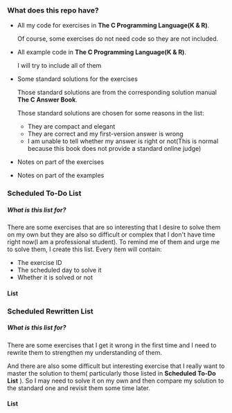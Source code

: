 ### What does this repo have?

- All my code for exercises in **The C Programming Language(K & R)**. 

  Of course, some exercises do not need code so they are not included.

- All example code in **The C Programming Language(K & R)**.

  I will try to include all of them

- Some standard solutions for the exercises

  Those standard solutions are from the corresponding solution manual **The C Answer Book**.

  Those standard solutions are chosen for some reasons in the list:

  - They are compact and elegant
  - They are correct and my first-version answer is wrong
  - I am unable to tell whether my answer is right or not(This is normal because this book does not provide a standard online judge)

- Notes on part of the exercises

- Notes on part of the examples

### Scheduled To-Do List

##### What is this list for?

There are some exercises that are so interesting that I desire to solve them on my own but they are also so difficult or complex that I don't have time right now(I am a professional student). To remind me of them and urge me to solve them, I create this list. Every item will contain:

- The exercise ID
- The scheduled day to solve it
- Whether it is solved or not

#### List



### Scheduled Rewritten List

##### What is this list for?

There are some exercises that I get it wrong in the first time and I need to rewrite them to strengthen my understanding of them. 

And there are also some difficult but interesting exercise that I really want to master the solution to them( particularly those listed in **Scheduled To-Do List** ). So I may need to solve it on my own and then compare my solution to the standard one and revisit them some time later.

#### List

